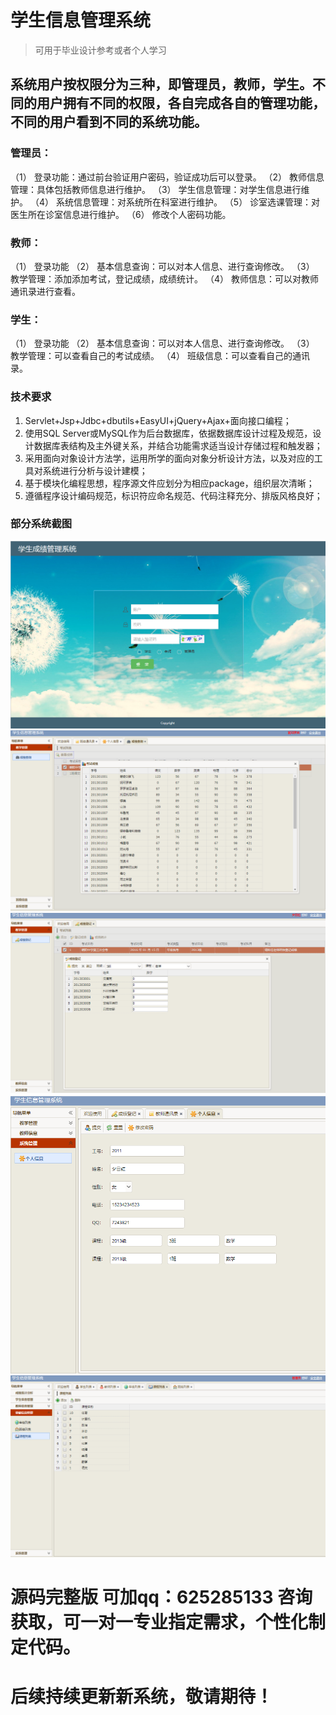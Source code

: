 # 学生信息管理系统

> 可用于毕业设计参考或者个人学习

## 系统用户按权限分为三种，即管理员，教师，学生。不同的用户拥有不同的权限，各自完成各自的管理功能，不同的用户看到不同的系统功能。

### 管理员：
（1）	登录功能：通过前台验证用户密码，验证成功后可以登录。
（2）	教师信息管理：具体包括教师信息进行维护。
（3）	学生信息管理：对学生信息进行维护。
（4）	系统信息管理：对系统所在科室进行维护。
（5）	诊室选课管理：对医生所在诊室信息进行维护。
（6）	修改个人密码功能。
### 教师：
（1）	登录功能
（2）	基本信息查询：可以对本人信息、进行查询修改。
（3）	教学管理：添加添加考试，登记成绩，成绩统计。
（4）	教师信息：可以对教师通讯录进行查看。
### 学生：
（1）	登录功能
（2）	基本信息查询：可以对本人信息、进行查询修改。
（3）	教学管理：可以查看自己的考试成绩。
（4）	班级信息：可以查看自己的通讯录。

### 技术要求	
1. Servlet+Jsp+Jdbc+dbutils+EasyUI+jQuery+Ajax+面向接口编程；
2. 使用SQL Server或MySQL作为后台数据库，依据数据库设计过程及规范，设计数据库表结构及主外键关系，并结合功能需求适当设计存储过程和触发器；
3. 采用面向对象设计方法学，运用所学的面向对象分析设计方法，以及对应的工具对系统进行分析与设计建模；
4. 基于模块化编程思想，程序源文件应划分为相应package，组织层次清晰；
5. 遵循程序设计编码规范，标识符应命名规范、代码注释充分、排版风格良好；

### 部分系统截图

![](image/5.png)
![](image/1.png)
![](image/2.png)
![](image/3.png)
![](image/4.png)

# 源码完整版 可加qq：625285133 咨询获取，可一对一专业指定需求，个性化制定代码。
# 后续持续更新新系统，敬请期待！
